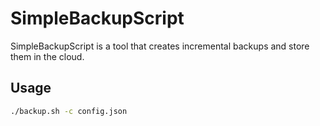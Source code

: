 # SimpleBackupScript

SimpleBackupScript is a tool that creates incremental backups and store them in the cloud.

## Usage

```bash
./backup.sh -c config.json
```
